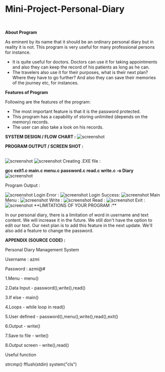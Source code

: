 # Mini-Project-Personal-Diary
﻿

**About Program**

As eminent by its name that it should be an ordinary personal diary but in reality it is not. This program is very useful for many professional persons for instance.

-   It is quite useful for doctors. Doctors can use it for taking appointments and also they can keep the record of his patients as long as he can.
-   The travelers also use it for their purposes, what is their next plan? Where they have to go further? And also they can save their memories of the journey etc, for instances.

**Features of Program**

Following are the features of the program:

-   The most important feature is that it is the password protected.
-   This program has a capability of storing unlimited (depends on the memory) records.
-   The user can also take a look on his records.

**SYSTEM DESIGN / FLOW CHART :**
<img src="https://github.com/azmi00121/Mini-Project-Personal-Diary/raw/main/Personal%20Diary%20(1).jpg" alt="screenshot"/>

**PROGRAM OUTPUT / SCREEN SHOT :**


</br>
<img src="https://github.com/azmi00121/Mini-Project-Personal-Diary/raw/main/Screenshots/Picture1.png" alt="screenshot"/>
<img src="https://github.com/azmi00121/Mini-Project-Personal-Diary/raw/main/Screenshots/Picture2.png" alt="screenshot"/>
Creating .EXE file :

**gcc exit1.c main.c menu.c password.c read.c write.c -o Diary**
<img src="https://github.com/azmi00121/Mini-Project-Personal-Diary/raw/main/Screenshots/Picture3.png" alt="screenshot"/>


Program Output :

<img src="https://github.com/azmi00121/Mini-Project-Personal-Diary/raw/main/Screenshots/Picture4.png" alt="screenshot"/>
Login Error :
<img src="https://github.com/azmi00121/Mini-Project-Personal-Diary/raw/main/Screenshots/Picture5.png" alt="screenshot"/>
Login Success:
<img src="https://github.com/azmi00121/Mini-Project-Personal-Diary/raw/main/Screenshots/Picture6.png" alt="screenshot"/>
Main Menu :
<img src="https://github.com/azmi00121/Mini-Project-Personal-Diary/raw/main/Screenshots/Picture7.png" alt="screenshot"/>
Write :
<img src="https://github.com/azmi00121/Mini-Project-Personal-Diary/raw/main/Screenshots/Picture8.png" alt="screenshot"/>
Read :
<img src="https://github.com/azmi00121/Mini-Project-Personal-Diary/raw/main/Screenshots/Picture9.png" alt="screenshot"/>
Exit :
<img src="https://github.com/azmi00121/Mini-Project-Personal-Diary/raw/main/Screenshots/Picture10.png" alt="screenshot"/>
**LIMITATIONS OF YOUR PROGRAM :**

In our personal diary, there is a limitation of word in username and text content. We will increase it in the future. We still don't have the option to edit our text. Our next plan is to add this feature in the next update. We'll also add a feature to change the password.

**APPENDIX (SOURCE CODE) :**

Personal Diary Management System

Username : azmi

Password : azmi@\#

1.Menu - menu()

2.Data Input - password(),write(),read()

3.If else - main()

4.Loops - while loop in read()

5.User defined - password(),menu(),write(),read(),exit()

6.Output - write()

7.Save to file - write()

8.Output screen - write(),read()

Useful function

strcmp() fflush(stdin) system("cls")
